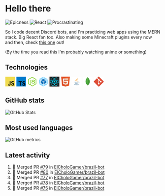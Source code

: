 # Hello there

![Epicness](https://img.shields.io/badge/Epicness-69%25-brightgreen)
![React](https://img.shields.io/badge/React-good-blue)
![Procrastinating](https://img.shields.io/badge/Procrastinating-always-red)

So I code decent Discord bots, and I'm practicing web apps using the MERN stack. Big React fan too.
Also making some Minecraft plugins every now and then, check [this one][userlogin] out!

(By the time you read this I'm probably watching anime or something)

## Technologies

![JavaScript][javascript]
![TypeScript][typescript]
![Node.js][node]
![Webpack][webpack]
![React][react]
![HTML][html]
![Java][java]
![MongoDB][mongodb]
![Git][git]

## GitHub stats

![GitHub Stats](https://github-readme-stats.vercel.app/api?username=ElCholoGamer&theme=tokyonight)

## Most used languages

![GitHub metrics](https://metrics.lecoq.io/ElCholoGamer?template=terminal&base.header=0&base.activity=0&base.community=0&base.repositories=0&base.metadata=0&languages=1)

## Latest activity

<!--START_SECTION:activity-->

1. 🎉 Merged PR [#79](https://github.com/ElCholoGamer/brazil-bot/pull/79) in [ElCholoGamer/brazil-bot](https://github.com/ElCholoGamer/brazil-bot)
2. 🎉 Merged PR [#80](https://github.com/ElCholoGamer/brazil-bot/pull/80) in [ElCholoGamer/brazil-bot](https://github.com/ElCholoGamer/brazil-bot)
3. 🎉 Merged PR [#77](https://github.com/ElCholoGamer/brazil-bot/pull/77) in [ElCholoGamer/brazil-bot](https://github.com/ElCholoGamer/brazil-bot)
4. 🎉 Merged PR [#78](https://github.com/ElCholoGamer/brazil-bot/pull/78) in [ElCholoGamer/brazil-bot](https://github.com/ElCholoGamer/brazil-bot)
5. 🎉 Merged PR [#75](https://github.com/ElCholoGamer/brazil-bot/pull/75) in [ElCholoGamer/brazil-bot](https://github.com/ElCholoGamer/brazil-bot)
<!--END_SECTION:activity-->

[userlogin]: https://www.spigotmc.org/resources/userlogin.80669/
[javascript]: https://raw.githubusercontent.com/ElCholoGamer/ElCholoGamer/master/icons/javascript.png
[typescript]: https://raw.githubusercontent.com/ElCholoGamer/ElCholoGamer/master/icons/typescript.png
[java]: https://raw.githubusercontent.com/ElCholoGamer/ElCholoGamer/master/icons/java.png
[node]: https://raw.githubusercontent.com/ElCholoGamer/ElCholoGamer/master/icons/node.png
[react]: https://raw.githubusercontent.com/ElCholoGamer/ElCholoGamer/master/icons/react.png
[webpack]: https://raw.githubusercontent.com/ElCholoGamer/ElCholoGamer/master/icons/webpack.png
[html]: https://raw.githubusercontent.com/ElCholoGamer/ElCholoGamer/master/icons/html.png
[git]: https://raw.githubusercontent.com/ElCholoGamer/ElCholoGamer/master/icons/git.png
[mongodb]: https://raw.githubusercontent.com/ElCholoGamer/ElCholoGamer/master/icons/mongodb.png
